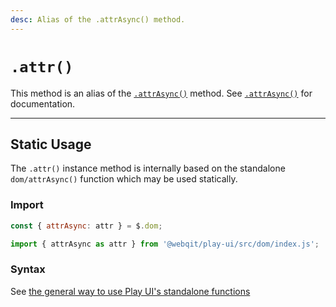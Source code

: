 ```yaml
---
desc: Alias of the .attrAsync() method.
---
```

# `.attr()`

This method is an alias of the [`.attrAsync()`](../attrasync) method. See [`.attrAsync()`](../attrasync) for documentation.

------

## Static Usage

The `.attr()` instance method is internally based on the standalone `dom/attrAsync()` function which may be used statically.

### Import

```js
const { attrAsync: attr } = $.dom;
```
```js
import { attrAsync as attr } from '@webqit/play-ui/src/dom/index.js';
```

### Syntax

See [the general way to use Play UI's standalone functions](../../../quickstart#use-as-descrete-utilities)